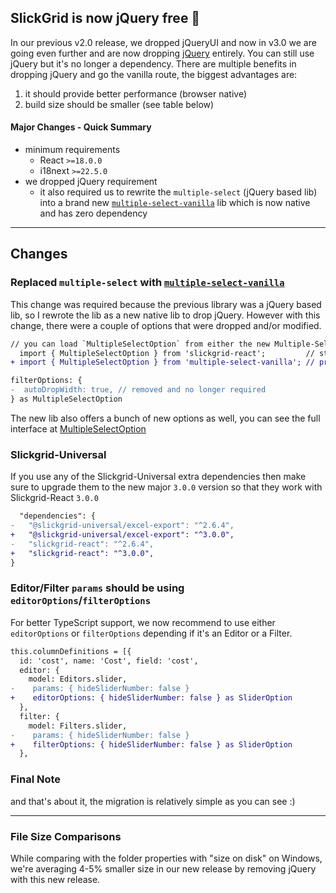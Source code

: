 ## SlickGrid is now jQuery free 🌊

In our previous v2.0 release, we dropped jQueryUI and now in v3.0 we are going even further and are now dropping [jQuery](https://jquery.com/) entirely. You can still use jQuery but it's no longer a dependency. There are multiple benefits in dropping jQuery and go the vanilla route, the biggest advantages are:

1. it should provide better performance (browser native)
2. build size should be smaller (see table below)

#### Major Changes - Quick Summary
- minimum requirements
  - React `>=18.0.0`
  - i18next `>=22.5.0`
- we dropped jQuery requirement
  - it also required us to rewrite the `multiple-select` (jQuery based lib) into a brand new [`multiple-select-vanilla`](https://github.com/ghiscoding/multiple-select-vanilla) lib which is now native and has zero dependency

---

## Changes

### Replaced `multiple-select` with [`multiple-select-vanilla`](https://github.com/ghiscoding/multiple-select-vanilla)
This change was required because the previous library was a jQuery based lib, so I rewrote the lib as a new native lib to drop jQuery. However with this change, there were a couple of options that were dropped and/or modified.

```diff
// you can load `MultipleSelectOption` from either the new Multiple-Select-Vanilla lib or from Slickgrid-React (which is a re-export)
  import { MultipleSelectOption } from 'slickgrid-react';         // still works, but is a re-export of the import shown below
+ import { MultipleSelectOption } from 'multiple-select-vanilla'; // preferred

filterOptions: {
-  autoDropWidth: true, // removed and no longer required
} as MultipleSelectOption
```

The new lib also offers a bunch of new options as well, you can see the full interface at [MultipleSelectOption](https://github.com/ghiscoding/multiple-select-vanilla/blob/main/lib/src/interfaces/multipleSelectOption.interface.ts)

### Slickgrid-Universal
If you use any of the Slickgrid-Universal extra dependencies then make sure to upgrade them to the new major `3.0.0` version so that they work with Slickgrid-React `3.0.0`

```diff
  "dependencies": {
-   "@slickgrid-universal/excel-export": "^2.6.4",
+   "@slickgrid-universal/excel-export": "^3.0.0",
-   "slickgrid-react": "^2.6.4",
+   "slickgrid-react": "^3.0.0",
}
```

### Editor/Filter `params` should be using `editorOptions`/`filterOptions`
For better TypeScript support, we now recommend to use either `editorOptions` or `filterOptions` depending if it's an Editor or a Filter.

```diff
this.columnDefinitions = [{
  id: 'cost', name: 'Cost', field: 'cost',
  editor: {
    model: Editors.slider,
-    params: { hideSliderNumber: false }
+    editorOptions: { hideSliderNumber: false } as SliderOption
  },
  filter: {
    model: Filters.slider,
-    params: { hideSliderNumber: false }
+    filterOptions: { hideSliderNumber: false } as SliderOption
  },
```

### Final Note
and that's about it, the migration is relatively simple as you can see :)

---

### File Size Comparisons
While comparing with the folder properties with "size on disk" on Windows, we're averaging 4-5% smaller size in our new release by removing jQuery with this new release.
